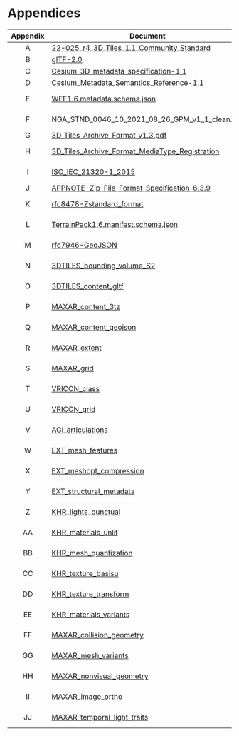 # Appendices

| Appendix  | Document | Version |
| :--------:| -------- | ------- |
| A | [22-025_r4_3D_Tiles_1.1_Community_Standard](https://docs.ogc.org/cs/22-025r4/22-025r4.html) | 1.1 |
| B | [glTF-2.0](https://registry.khronos.org/glTF/specs/2.0/glTF-2.0.html) | 2.0.1 |
| C | [Cesium_3D_metadata_specification-1.1](https://github.com/CesiumGS/3d-tiles/blob/main/specification/Metadata/README.adoc) | 1.1 |
| D | [Cesium_Metadata_Semantics_Reference-1.1](https://github.com/CesiumGS/3d-tiles/blob/main/specification/Metadata/Semantics/README.adoc) | 1.1 |
| E | [WFF1.6.metadata.schema.json](WFF1.6.metadata.schema.json) | March 17, 2023 |
| F | NGA_STND_0046_10_2021_08_26_GPM_v1_1_clean.pdf | August 26, 2021 |
| G | [3D_Tiles_Archive_Format_v1.3.pdf](https://github.com/Maxar-Corp/3tz-specification/releases/download/v1.3/3D.Tiles.Archive.Format.v1.3.pdf) | 1.3 |
| H | [3D_Tiles_Archive_Format_MediaType_Registration](https://www.iana.org/assignments/media-types/application/vnd.maxar.archive.3tz+zip) | February 1, 2022 |
| I | [ISO_IEC_21320-1_2015](https://www.iso.org/standard/60101.html) | October, 2015 |
| J | [APPNOTE-Zip_File_Format_Specification_6.3.9](https://pkware.cachefly.net/webdocs/APPNOTE/APPNOTE-6.3.9.TXT) | 6.3.9 |
| K | [rfc8478-Zstandard_format](https://tools.ietf.org/html/rfc8478) | October, 2018 |
| L | [TerrainPack1.6.manifest.schema.json](TerrainPack1.6.manifest.schema.json) | September 14, 2022 |
| M | [rfc7946-GeoJSON](https://datatracker.ietf.org/doc/html/rfc7946) | August, 2016 |
| N | [3DTILES_bounding_volume_S2](https://github.com/CesiumGS/3d-tiles/tree/main/extensions/3DTILES_bounding_volume_S2) | March 16, 2022 |
| O | [3DTILES_content_gltf](https://github.com/CesiumGS/3d-tiles/tree/main/extensions/3DTILES_content_gltf) | June 22, 2022 |
| P | [MAXAR_content_3tz](https://github.com/Maxar-Corp/3d-tiles/tree/wff1.6.3/extensions/MAXAR_content_3tz) | November 16, 2021 |
| Q | [MAXAR_content_geojson](https://github.com/Maxar-Corp/3d-tiles/tree/wff1.6.3/extensions/MAXAR_content_geojson) | March 17, 2023 |
| R | [MAXAR_extent](https://github.com/Maxar-Corp/3d-tiles/tree/wff1.6.3/extensions/MAXAR_extent) | October 12, 2020 |
| S | [MAXAR_grid](https://github.com/Maxar-Corp/3d-tiles/tree/wff1.6.3/extensions/MAXAR_grid) | March 30, 2023 |
| T | [VRICON_class](https://github.com/Maxar-Corp/3d-tiles/tree/wff1.6.3/extensions/VRICON_class) | September 8, 2022 |
| U | [VRICON_grid](https://github.com/Maxar-Corp/3d-tiles/tree/wff1.6.3/extensions/VRICON_grid) | August 14, 2022 |
| V | [AGI_articulations](https://github.com/KhronosGroup/glTF/tree/main/extensions/2.0/Vendor/AGI_articulations) | February 5, 2019 |
| W | [EXT_mesh_features](https://github.com/CesiumGS/glTF/tree/3d-tiles-next/extensions/2.0/Vendor/EXT_mesh_features) | March 13, 2022 |
| X | [EXT_meshopt_compression](https://github.com/KhronosGroup/glTF/tree/main/extensions/2.0/Vendor/EXT_meshopt_compression) | September 24, 2021 |
| Y | [EXT_structural_metadata](https://github.com/CesiumGS/glTF/tree/3d-tiles-next/extensions/2.0/Vendor/EXT_structural_metadata) | April 5, 2022 |
| Z | [KHR_lights_punctual](https://github.com/KhronosGroup/glTF/tree/main/extensions/2.0/Khronos/KHR_lights_punctual) | October 25, 2021 |
| AA | [KHR_materials_unlit](https://github.com/KhronosGroup/glTF/tree/main/extensions/2.0/Khronos/KHR_materials_unlit) | February, 2020 |
| BB | [KHR_mesh_quantization](https://github.com/KhronosGroup/glTF/tree/main/extensions/2.0/Khronos/KHR_mesh_quantization) | October 25, 2021 |
| CC | [KHR_texture_basisu](https://github.com/KhronosGroup/glTF/tree/main/extensions/2.0/Khronos/KHR_texture_basisu) | October 25, 2021 |
| DD | [KHR_texture_transform](https://github.com/KhronosGroup/glTF/tree/main/extensions/2.0/Khronos/KHR_texture_transform) | February, 2021 |
| EE | [KHR_materials_variants](https://github.com/KhronosGroup/glTF/tree/main/extensions/2.0/Khronos/KHR_materials_variants) | Jun 27, 2022 |
| FF | [MAXAR_collision_geometry](https://github.com/Maxar-Corp/glTF/tree/wff1.6.3/extensions/2.0/Vendor/MAXAR_collision_geometry) | November 8, 2021 |
| GG | [MAXAR_mesh_variants](https://github.com/Maxar-Corp/glTF/tree/wff1.6.3/extensions/2.0/Vendor/MAXAR_mesh_variants) | November 18, 2021 |
| HH | [MAXAR_nonvisual_geometry](https://github.com/Maxar-Corp/glTF/tree/wff1.6.3/extensions/2.0/Vendor/MAXAR_nonvisual_geometry) | August, 2023 |
| II | [MAXAR_image_ortho](https://github.com/Maxar-Corp/glTF/tree/wff1.6.3/extensions/2.0/Vendor/MAXAR_image_ortho) | February 19, 2024 |
| JJ | [MAXAR_temporal_light_traits](https://github.com/Maxar-Corp/glTF/tree/wff1.6.3/extensions/2.0/Vendor/MAXAR_temporal_light_traits) | April 26, 2023 |
